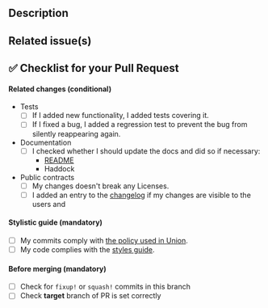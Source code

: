 ## Description

<!--
Describes the nature of your changes. If they are substantial, you should
further subdivide this into a section describing the problem you are solving and
another describing your solution.
-->

## Related issue(s)

<!--
- Short description of how the PR relates to the issue, including an issue link.
For example
- Fixed #100500 by adding lenses to exported items

Write 'None' if there are no related issues (which is discouraged).
-->

## :white_check_mark: Checklist for your Pull Request

<!--
Ideally a PR has all of the checkmarks set.

If something in this list is irrelevant to your PR, you should still set this
checkmark indicating that you are sure it is dealt with (be that by irrelevance).

If you don't set a checkmark (e. g. don't add a test for new functionality),
you must be able to justify that.
-->

#### Related changes (conditional)

- Tests
  - [ ] If I added new functionality, I added tests covering it.
  - [ ] If I fixed a bug, I added a regression test to prevent the bug from
        silently reappearing again.

- Documentation
  - [ ] I checked whether I should update the docs and did so if necessary:
    - [README](../tree/master/README.md)
    - Haddock

- Public contracts
  - [ ] My changes doesn't break any Licenses.
  - [ ] I added an entry to the [changelog](../tree/master/CHANGES.md) if my changes are visible to the users
        and

#### Stylistic guide (mandatory)

- [ ] My commits comply with [the policy used in Union](https://github.com/union-platform/guides/blob/master/commits.md).
- [ ] My code complies with the [styles guide](https://github.com/union-platform/guides/blob/master/README.md#programming-languages).

#### Before merging (mandatory)
- [ ] Check for `fixup!` or `squash!` commits in this branch
- [ ] Check __target__  branch of PR is set correctly
